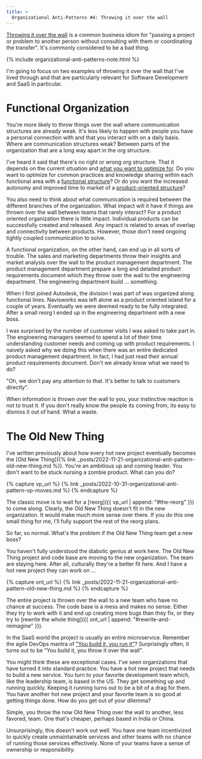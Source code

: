 ```yaml
---
title: >
  Organizational Anti-Patterns #4: Throwing it over the wall
---
```


[Throwing it over the wall](https://wordspy.com/index.php?word=throw-it-over-the-wall) is a common business idiom for "passing a project or problem to another person without consulting with them or coordinating the transfer". It's commonly considered to be a bad thing.

{% include organizational-anti-patterns-note.html %}

I'm going to focus on two examples of throwing it over the wall that I've lived through and that are particularly relevant for Software Development and SaaS in particular.

# Functional Organization

You're more likely to throw things over the wall where communication structures are already weak. It's less likely to happen with people you have a personal connection with and that you interact with on a daily basis. Where are communication structures weak? Between parts of the organization that are a long way apart in the org structure.

I've heard it said that there's no right or wrong org structure. That it depends on the current situation and [what you want to optimize for](https://hbr.org/1968/11/organizational-choice-product-vs-function). Do you want to optimize for common practices and knowledge sharing within each functional area with a [functional structure](https://www.indeed.com/career-advice/career-development/functional-structure)? Or do you want the increased autonomy and improved time to market of a [product-oriented structure](https://www.capgemini.com/no-no/insights/expert-perspectives/you-build-it-you-run-it-how-to-become-a-product-oriented-organization/)?

You also need to think about what communication is required between the different branches of the organization. What impact will it have if things are thrown over the wall between teams that rarely interact? For a product oriented organization there is little impact. Individual products can be successfully created and released. Any impact is related to areas of overlap and connectivity between products. However, those don't need ongoing tightly coupled communication to solve.

A functional organization, on the other hand, can end up in all sorts of trouble. The sales and marketing departments throw their insights and market analysis over the wall to the product management department. The product management department prepare a long and detailed product requirements document which they throw over the wall to the engineering department. The engineering department build ... something.

When I first joined Autodesk, the division I was part of was organized along functional lines. Navisworks was left alone as a product oriented island for a couple of years. Eventually we were deemed ready to be fully integrated. After a small reorg I ended up in the engineering department with a new boss. 

I was surprised by the number of customer visits I was asked to take part in. The engineering managers seemed to spend a lot of their time understanding customer needs and coming up with product requirements. I naively asked why we doing this when there was an entire dedicated product management department. In fact, I had just read their annual product requirements document. Don't we already know what we need to do? 

"Oh, we don't pay any attention to that. It's better to talk to customers directly". 

When information is thrown over the wall to you, your instinctive reaction is not to trust it. If you don't really know the people its coming from, its easy to dismiss it out of hand. What a waste.

# The Old New Thing

I've written previously about how every hot new project eventually becomes the [Old New Thing]({% link _posts/2022-11-21-organizational-anti-pattern-old-new-thing.md %}). You're an ambitious up and coming leader. You don't want to be stuck nursing a zombie product. What can you do?

{% capture vp_url %}
{% link _posts/2022-10-31-organizational-anti-pattern-vp-moves.md %}
{% endcapture %}

The classic move is to wait for a [reorg]({{ vp_url | append: "#the-reorg" }}) to come along. Clearly, the Old New Thing doesn't fit in the new organization. It would make much more sense over there. If you do this one small thing for me, I'll fully support the rest of the reorg plans. 

So far, so normal. What's the problem if the  Old New Thing team get a new boss? 

You haven't fully understood the diabolic genius at work here. The Old New Thing project and code base are moving to the new organization. The team are staying here. After all, culturally they're a better fit here. And I have a hot new project they can work on ...

{% capture ont_url %}
{% link _posts/2022-11-21-organizational-anti-pattern-old-new-thing.md %}
{% endcapture %}

The entire project is thrown over the wall to a new team who have no chance at success. The code base is a mess and makes no sense. Either they try to work with it and end up creating more bugs than they fix, or they try to [rewrite the whole thing]({{ ont_url | append: "#rewrite-and-reimagine" }}).

In the SaaS world the project is usually an entire microservice. Remember the agile DevOps mantra of ["You build it, you run it"](https://aws.amazon.com/blogs/enterprise-strategy/enterprise-devops-why-you-should-run-what-you-build/)? Surprisingly often, it turns out to be "You build it, you throw it over the wall".

You might think these are exceptional cases. I've seen organizations that have turned it into standard practice. You have a hot new project that needs to build a new service. You turn to your favorite development team which, like the leadership team, is based in the US. They get something up and running quickly. Keeping it running turns out to be a bit of a drag for them. You have another hot new project and your favorite team is so good at getting things done. How do you get out of your dilemma?

Simple, you throw the now Old New Thing over the wall to another, less favored, team. One that's cheaper, perhaps based in India or China.

Unsurprisingly, this doesn't work out well. You have one team incentivized to quickly create unmaintainable services and other teams with no chance of running those services effectively. None of your teams have a sense of ownership or responsibility.
